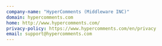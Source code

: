 ```yaml
---
company-name: "HyperComments (Middleware INC)"
domain: hypercomments.com
home: http://www.hypercomments.com/
privacy-policy: https://www.hypercomments.com/en/privacy
email: support@hypercomments.com
---
```




